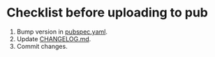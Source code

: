 # Checklist before uploading to pub

1. Bump version in [pubspec.yaml](./pubspec.yaml).
2. Update [CHANGELOG.md](./CHANGELOG.md).
3. Commit changes.
